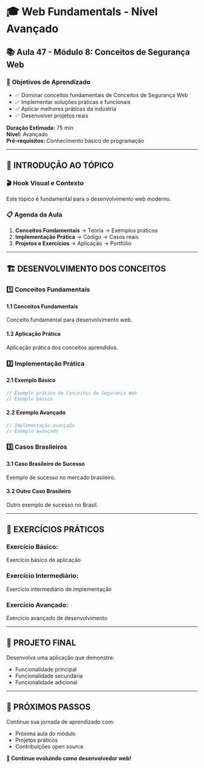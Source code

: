 # 🎓 **Web Fundamentals - Nível Avançado**
## 📚 **Aula 47 - Módulo 8: Conceitos de Segurança Web**

### 🎯 **Objetivos de Aprendizado**
- ✅ Dominar conceitos fundamentais de Conceitos de Segurança Web
- ✅ Implementar soluções práticas e funcionais
- ✅ Aplicar melhores práticas da indústria
- ✅ Desenvolver projetos reais

**Duração Estimada:** 75 min  
**Nível:** Avançado  
**Pré-requisitos:** Conhecimento básico de programação

---

## 🌟 **INTRODUÇÃO AO TÓPICO**

### 🎬 **Hook Visual e Contexto**
Este tópico é fundamental para o desenvolvimento web moderno.

### 📋 **Agenda da Aula**
1. **Conceitos Fundamentais** → Teoria → Exemplos práticos
2. **Implementação Prática** → Código → Casos reais
3. **Projetos e Exercícios** → Aplicação → Portfólio

---

## 🏗️ **DESENVOLVIMENTO DOS CONCEITOS**

### 1️⃣ **Conceitos Fundamentais**
#### **1.1 Conceitos Fundamentais**
Conceito fundamental para desenvolvimento web.

#### **1.2 Aplicação Prática**
Aplicação prática dos conceitos aprendidos.

### 2️⃣ **Implementação Prática**
#### **2.1 Exemplo Básico**
```javascript
// Exemplo prático de Conceitos de Segurança Web
// Exemplo básico
```

#### **2.2 Exemplo Avançado**
```javascript
// Implementação avançada
// Exemplo avançado
```

### 3️⃣ **Casos Brasileiros**
#### **3.1 Caso Brasileiro de Sucesso**
Exemplo de sucesso no mercado brasileiro.

#### **3.2 Outro Caso Brasileiro**
Outro exemplo de sucesso no Brasil.

---

## 🎯 **EXERCÍCIOS PRÁTICOS**

### **Exercício Básico:**
Exercício básico de aplicação

### **Exercício Intermediário:**
Exercício intermediário de implementação

### **Exercício Avançado:**
Exercício avançado de desenvolvimento

---

## 📝 **PROJETO FINAL**

Desenvolva uma aplicação que demonstre:
- Funcionalidade principal
- Funcionalidade secundária
- Funcionalidade adicional

---

## 🚀 **PRÓXIMOS PASSOS**

Continue sua jornada de aprendizado com:
- Próxima aula do módulo
- Projetos práticos
- Contribuições open source

**🎉 Continue evoluindo como desenvolvedor web!**
